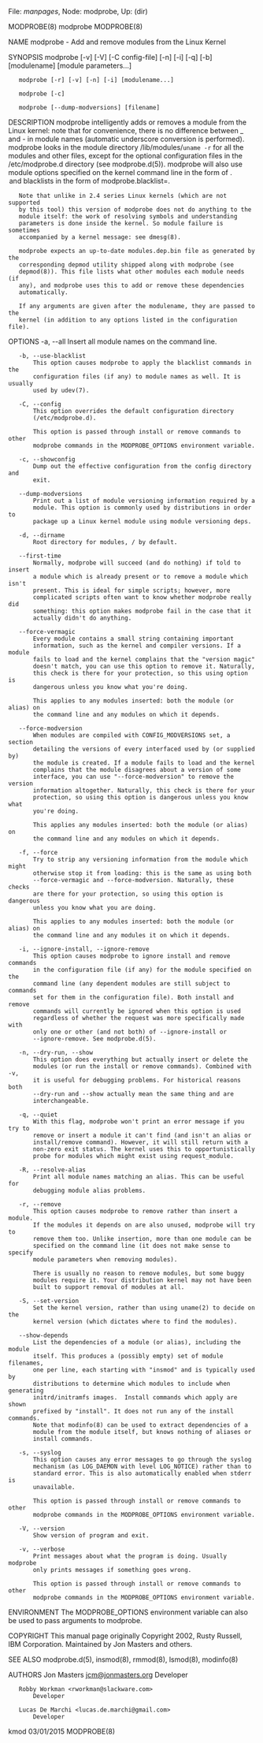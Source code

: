 File: *manpages*,  Node: modprobe,  Up: (dir)

MODPROBE(8)                        modprobe                        MODPROBE(8)



NAME
       modprobe - Add and remove modules from the Linux Kernel

SYNOPSIS
       modprobe [-v] [-V] [-C config-file] [-n] [-i] [-q] [-b] [modulename]
                [module parameters...]

       modprobe [-r] [-v] [-n] [-i] [modulename...]

       modprobe [-c]

       modprobe [--dump-modversions] [filename]

DESCRIPTION
       modprobe intelligently adds or removes a module from the Linux kernel:
       note that for convenience, there is no difference between _ and - in
       module names (automatic underscore conversion is performed).  modprobe
       looks in the module directory /lib/modules/`uname -r` for all the
       modules and other files, except for the optional configuration files in
       the /etc/modprobe.d directory (see modprobe.d(5)).  modprobe will also
       use module options specified on the kernel command line in the form of
       <module>.<option> and blacklists in the form of
       modprobe.blacklist=<module>.

       Note that unlike in 2.4 series Linux kernels (which are not supported
       by this tool) this version of modprobe does not do anything to the
       module itself: the work of resolving symbols and understanding
       parameters is done inside the kernel. So module failure is sometimes
       accompanied by a kernel message: see dmesg(8).

       modprobe expects an up-to-date modules.dep.bin file as generated by the
       corresponding depmod utility shipped along with modprobe (see
       depmod(8)). This file lists what other modules each module needs (if
       any), and modprobe uses this to add or remove these dependencies
       automatically.

       If any arguments are given after the modulename, they are passed to the
       kernel (in addition to any options listed in the configuration file).

OPTIONS
       -a, --all
           Insert all module names on the command line.

       -b, --use-blacklist
           This option causes modprobe to apply the blacklist commands in the
           configuration files (if any) to module names as well. It is usually
           used by udev(7).

       -C, --config
           This option overrides the default configuration directory
           (/etc/modprobe.d).

           This option is passed through install or remove commands to other
           modprobe commands in the MODPROBE_OPTIONS environment variable.

       -c, --showconfig
           Dump out the effective configuration from the config directory and
           exit.

       --dump-modversions
           Print out a list of module versioning information required by a
           module. This option is commonly used by distributions in order to
           package up a Linux kernel module using module versioning deps.

       -d, --dirname
           Root directory for modules, / by default.

       --first-time
           Normally, modprobe will succeed (and do nothing) if told to insert
           a module which is already present or to remove a module which isn't
           present. This is ideal for simple scripts; however, more
           complicated scripts often want to know whether modprobe really did
           something: this option makes modprobe fail in the case that it
           actually didn't do anything.

       --force-vermagic
           Every module contains a small string containing important
           information, such as the kernel and compiler versions. If a module
           fails to load and the kernel complains that the "version magic"
           doesn't match, you can use this option to remove it. Naturally,
           this check is there for your protection, so this using option is
           dangerous unless you know what you're doing.

           This applies to any modules inserted: both the module (or alias) on
           the command line and any modules on which it depends.

       --force-modversion
           When modules are compiled with CONFIG_MODVERSIONS set, a section
           detailing the versions of every interfaced used by (or supplied by)
           the module is created. If a module fails to load and the kernel
           complains that the module disagrees about a version of some
           interface, you can use "--force-modversion" to remove the version
           information altogether. Naturally, this check is there for your
           protection, so using this option is dangerous unless you know what
           you're doing.

           This applies any modules inserted: both the module (or alias) on
           the command line and any modules on which it depends.

       -f, --force
           Try to strip any versioning information from the module which might
           otherwise stop it from loading: this is the same as using both
           --force-vermagic and --force-modversion. Naturally, these checks
           are there for your protection, so using this option is dangerous
           unless you know what you are doing.

           This applies to any modules inserted: both the module (or alias) on
           the command line and any modules it on which it depends.

       -i, --ignore-install, --ignore-remove
           This option causes modprobe to ignore install and remove commands
           in the configuration file (if any) for the module specified on the
           command line (any dependent modules are still subject to commands
           set for them in the configuration file). Both install and remove
           commands will currently be ignored when this option is used
           regardless of whether the request was more specifically made with
           only one or other (and not both) of --ignore-install or
           --ignore-remove. See modprobe.d(5).

       -n, --dry-run, --show
           This option does everything but actually insert or delete the
           modules (or run the install or remove commands). Combined with -v,
           it is useful for debugging problems. For historical reasons both
           --dry-run and --show actually mean the same thing and are
           interchangeable.

       -q, --quiet
           With this flag, modprobe won't print an error message if you try to
           remove or insert a module it can't find (and isn't an alias or
           install/remove command). However, it will still return with a
           non-zero exit status. The kernel uses this to opportunistically
           probe for modules which might exist using request_module.

       -R, --resolve-alias
           Print all module names matching an alias. This can be useful for
           debugging module alias problems.

       -r, --remove
           This option causes modprobe to remove rather than insert a module.
           If the modules it depends on are also unused, modprobe will try to
           remove them too. Unlike insertion, more than one module can be
           specified on the command line (it does not make sense to specify
           module parameters when removing modules).

           There is usually no reason to remove modules, but some buggy
           modules require it. Your distribution kernel may not have been
           built to support removal of modules at all.

       -S, --set-version
           Set the kernel version, rather than using uname(2) to decide on the
           kernel version (which dictates where to find the modules).

       --show-depends
           List the dependencies of a module (or alias), including the module
           itself. This produces a (possibly empty) set of module filenames,
           one per line, each starting with "insmod" and is typically used by
           distributions to determine which modules to include when generating
           initrd/initramfs images.  Install commands which apply are shown
           prefixed by "install". It does not run any of the install commands.
           Note that modinfo(8) can be used to extract dependencies of a
           module from the module itself, but knows nothing of aliases or
           install commands.

       -s, --syslog
           This option causes any error messages to go through the syslog
           mechanism (as LOG_DAEMON with level LOG_NOTICE) rather than to
           standard error. This is also automatically enabled when stderr is
           unavailable.

           This option is passed through install or remove commands to other
           modprobe commands in the MODPROBE_OPTIONS environment variable.

       -V, --version
           Show version of program and exit.

       -v, --verbose
           Print messages about what the program is doing. Usually modprobe
           only prints messages if something goes wrong.

           This option is passed through install or remove commands to other
           modprobe commands in the MODPROBE_OPTIONS environment variable.

ENVIRONMENT
       The MODPROBE_OPTIONS environment variable can also be used to pass
       arguments to modprobe.

COPYRIGHT
       This manual page originally Copyright 2002, Rusty Russell, IBM
       Corporation. Maintained by Jon Masters and others.

SEE ALSO
       modprobe.d(5), insmod(8), rmmod(8), lsmod(8), modinfo(8)

AUTHORS
       Jon Masters <jcm@jonmasters.org>
           Developer

       Robby Workman <rworkman@slackware.com>
           Developer

       Lucas De Marchi <lucas.de.marchi@gmail.com>
           Developer



kmod                              03/01/2015                       MODPROBE(8)
